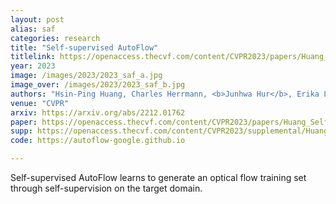 ```yaml
---
layout: post
alias: saf
categories: research
title: "Self-supervised AutoFlow"
titlelink: https://openaccess.thecvf.com/content/CVPR2023/papers/Huang_Self-Supervised_AutoFlow_CVPR_2023_paper.pdf
year: 2023
image: /images/2023/2023_saf_a.jpg
image_over: /images/2023/2023_saf_b.jpg
authors: "Hsin-Ping Huang, Charles Herrmann, <b>Junhwa Hur</b>, Erika Lu, Kyle Sargent, Austin Stone, Ming-Hsuan Yang, and Deqing Sun"
venue: "CVPR"
arxiv: https://arxiv.org/abs/2212.01762
paper: https://openaccess.thecvf.com/content/CVPR2023/papers/Huang_Self-Supervised_AutoFlow_CVPR_2023_paper.pdf
supp: https://openaccess.thecvf.com/content/CVPR2023/supplemental/Huang_Self-Supervised_AutoFlow_CVPR_2023_supplemental.pdf
code: https://autoflow-google.github.io

---
```

Self-supervised AutoFlow learns to generate an optical flow training set through self-supervision on the target domain. 

